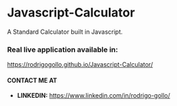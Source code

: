 # Javascript-Calculator

A Standard Calculator built in Javascript.

### Real live application available in: ###
https://rodrigogollo.github.io/Javascript-Calculator/

#### CONTACT ME AT

* **LINKEDIN:** https://www.linkedin.com/in/rodrigo-gollo/
